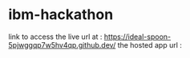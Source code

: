 # ibm-hackathon

link to access the live url at : https://ideal-spoon-5pjwggqp7w5hv4qp.github.dev/
the hosted app url : 
